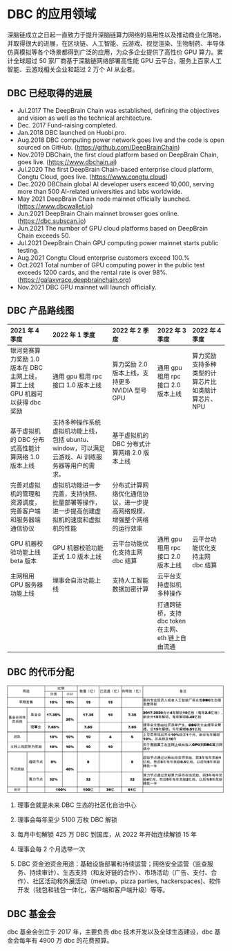# DBC 的应用领域

深脑链成立之日起一直致力于提升深脑链算力网络的易用性以及推动商业化落地，并取得很大的进展，在区块链、人工智能、云游戏、视觉渲染、生物制药、半导体仿真模拟等各个场景都得到广泛的应用，为众多企业提供了高性价 GPU 算力。累计全球超过 50 家厂商基于深脑链网络部署高性能 GPU 云平台，服务上百家人工智能、云游戏相关企业和超过 2 万个 AI 从业者。

## **DBC 已经取得的进展**

- Jul.2017 The DeepBrain Chain was established, defining the objectives and vision as well as the technical architecture.
- Dec. 2017 Fund-raising completed.
- Jan.2018 DBC launched on Huobi.pro.
- Aug.2018 DBC computing power network goes live and the code is open sourced on GitHub. (https://github.com/DeepBrainChain)
- Nov.2019 DBChain, the first cloud platform based on DeepBrain Chain, goes live. (https://www.dbchain.ai)
- Jul.2020 The first DeepBrain Chain-based enterprise cloud platform, Congtu Cloud, goes live. (https://www.congtu.cloud)
- Dec.2020 DBChain global AI developer users exceed 10,000, serving more than 500 AI-related universities and labs worldwide.
- May 2021 DeepBrain Chain node mainnet officially launched. (https://www.dbcwallet.io)
- Jun.2021 DeepBrain Chain mainnet browser goes online. (https://dbc.subscan.io)
- Jun.2021 The number of GPU cloud platforms based on DeepBrain Chain exceeds 50.
- Jul.2021 DeepBrain Chain GPU computing power mainnet starts public testing.
- Aug.2021 Congtu Cloud enterprise customers exceed 100.%
- Oct.2021 Total number of GPU computing power in the public test exceeds 1200 cards, and the rental rate is over 98%. (https://galaxyrace.deepbrainchain.org)
- Nov.2021 DBC GPU mainnet will launch officially.

## DBC 产品路线图

| 2021 年 4 季度                                                               | 2022 年 1 季度                                                                                   | 2022 年 2 季度                                                         | 2022 年 3 季度                                      | 2022 年 4 季度                                      |
| :--------------------------------------------------------------------------- | :----------------------------------------------------------------------------------------------- | :--------------------------------------------------------------------- | :-------------------------------------------------- | :-------------------------------------------------- |
| 银河竞赛算力奖励 1.0 版本在 DBC 主网上线，算工上线 GPU 机器可以获得 dbc 奖励 | 通用 gpu 租用 rpc 接口 1.0 版本上线                                                              | 算力奖励 2.0 版本上线，支持更多 NVIDIA 型号 GPU                        | 通用 gpu 租用 rpc 接口 2.0 版本上线                 | 算力奖励支持多种类型的计算芯片比如类脑计算芯片、NPU |
| 基于虚拟机的 DBC 分布式高性能计算网络 1.0 版本上线                           | 支持多种操作系统虚拟机功能上线，包括 ubuntu、window，可以满足云游戏、Ai 训练服务器等用户的需求。 | 基于虚拟机的 DBC 分布式计算网络 2.0 版本上线                           |
| 完善对虚拟机的管理和资源调度，完善客户端和服务器端通信协议                   | 虚拟机功能进一步完善，支持快照、批量部署等操作，进一步提高创建虚拟机的速度和虚拟机的性能         | 分布式计算网络优化通信协议，进一步提高网络规模，增强整个网络的运行效率 |
| GPU 机器校验功能上线 beta 版本                                               | GPU 机器校验功能正式 1.0 版本上线                                                                | 云平台功能优化支持主网 dbc 结算                                        | 通用 gpu 租用 rpc 接口 2.0 版本上线                 | 云平台功能优化支持主网 dbc 结算                     |
| 主网租用 GPU 服务器功能上线                                                  | 理事会自治功能上线                                                                               | 支持人工智能数据加密计算                                               | 云平台支持虚拟机多种操作                            |                                                     |
|                                                                              |                                                                                                  |                                                                        | 打通跨链桥，支持 dbc token 在主网、eth 链上自由流通 |                                                     |

## DBC 的代币分配

![DBC代币分配方案](./assets/dbc-applications.assets/dbc_token.png)

1. 理事会就是未来 DBC 生态的社区化自治中心

2. 理事会每年至少 5100 万枚 DBC 解锁

3. 每月中旬解锁 425 万 DBC 到国库，从 2022 年开始连续解锁 15 年

4. 理事会每 2 个月选举一次

5. DBC 资金池资金用途：基础设施部署和持续运营；网络安全运营（监查服务、持续审计）、生态支持（和友好链的合作）、市场活动（广告、支付、合作）、社区活动和外展活动（meetup，pizza parties, hackerspaces)、软件开发（钱包和钱包一体化，客户端和客户端升级）等等。

## DBC 基金会

dbc 基金会创立于 2017 年，主要负责 dbc 技术开发以及全球生态建设，dbc 基金会每年有 4900 万 dbc 的花费预算。

